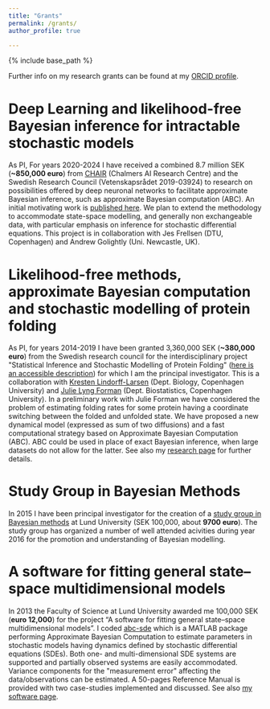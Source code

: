 ```yaml
---
title: "Grants"
permalink: /grants/
author_profile: true

---
```


{% include base_path %}    

Further info on my research grants can be found at my [ORCID profile](http://orcid.org/0000-0002-0732-9154).

Deep Learning and likelihood-free Bayesian inference for intractable stochastic models
======
As PI, For years 2020-2024 I have received a combined 8.7 million SEK (**~850,000 euro**) from [CHAIR](https://www.chalmers.se/en/centres/chair/news/Pages/Five-PhD-student-positions-funded-within-deep-neural-networks-and-machine-learning.aspx) (Chalmers AI Research Centre) and the Swedish Research Council (Vetenskapsrådet 2019-03924) to research on possibilities offered by deep neuronal networks to facilitate approximate Bayesian inference, such as approximate Bayesian computation (ABC). An initial motivating work is [published here](http://proceedings.mlr.press/v97/wiqvist19a.html). We plan to extend the methodology to accommodate state-space modelling, and generally non exchangeable data, with particular emphasis on inference for stochastic differential equations. This project is in collaboration with Jes Frellsen (DTU, Copenhagen) and Andrew Golightly (Uni. Newcastle, UK).
    
Likelihood-free methods, approximate Bayesian computation and stochastic modelling of protein folding
======

As PI, for years 2014-2019 I have been granted 3,360,000 SEK (**~380,000 euro**) from the Swedish research council for the interdisciplinary project 
"Statistical Inference and Stochastic Modelling of Protein Folding" ([here is an accessible description](http://www.maths.lu.se/index.php?id=85411)) for which I am the principal investigator. This is a collaboration with [Kresten Lindorff-Larsen](http://www1.bio.ku.dk/english/research/bms/research/sbinlab/groups/kll/) (Dept. Biology, Copenhagen University) 
and [Julie Lyng Forman](http://biostat.ku.dk/staff_/?pure=en/persons/164838) (Dept. Biostatistics, Copenhagen University).
In a preliminary work with Julie Forman we have considered the problem of estimating folding rates for some protein having a coordinate 
switching between the folded and unfolded state. We have proposed a new dynamical model (expressed as sum of two diffusions) and a 
fast computational strategy based on Approximate Bayesian Computation (ABC). ABC could be used in place of 
exact Bayesian inference, when large datasets do not allow for the latter. See also my [research page](/research) for further details.

Study Group in Bayesian Methods
======

In 2015 I have been principal investigator for the creation of a [study group in Bayesian methods](http://www.maths.lth.se/matstat/staff/umberto/bayes-asg.html) at Lund University (SEK 100,000, about **9700 euro**). 
The study group has organized a number of well attended acivities during year 2016 for the promotion and understanding of Bayesian modelling. 
    

A software for fitting general state–space multidimensional models
======

In 2013 the Faculty of Science at Lund University awarded me 100,000 SEK (**euro 12,000**) for the project 
“A software for fitting general state–space multidimensional models”. I coded [abc-sde](http://sourceforge.net/projects/abc-sde/) which 
is a MATLAB package performing Approximate Bayesian Computation to estimate parameters in stochastic models having dynamics defined by 
stochastic differential equations (SDEs). Both one- and multi-dimensional SDE systems are supported and partially observed systems are 
easily accommodated. Variance components for the "measurement error" affecting the data/observations can be estimated. 
A 50-pages Reference Manual is provided with two case-studies implemented and discussed. See also [my software page](/software). 
